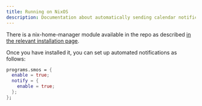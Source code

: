 ```yaml
---
title: Running on NixOS
description: Documentation about automatically sending calendar notifications on NixOS
---
```


There is a nix-home-manager module available in the repo as described [in the relevant installation page](/installation/nixos).

Once you have installed it, you can set up automated notifications as follows:

``` nix
programs.smos = {
  enable = true;
  notify = {
    enable = true;
  };
};
```
